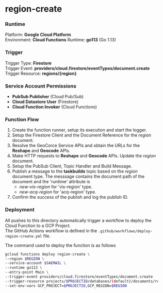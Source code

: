 # region-create

### Runtime
Platform: **Google Cloud Platform**  
Environment: **Cloud Functions**
Runtime: **go113** (Go 1.13)  

### Trigger
Trigger Type: **Firestore**  
Trigger Event: **providers/cloud.firestore/eventTypes/document.create**
Trigger Resource: **regions/{region}**  

### Service Account Permissions
- **PubSub Publisher** (Cloud Pub/Sub)  
- **Cloud Datastore User** (Firestore)
- **Cloud Function Invoker** (Cloud Functions)

### Function Flow  
1. Create the function runner, setup its execution and start the logger.
2. Setup the Firestore Client and the Document Reference for the *region* document.
3. Resolve the GeoCorce Service APIs and obtain the URLs for the **Reshape** and **Geocode** APIs.
4. Make HTTP requests to **Reshape** and **Geocode** APIs. Update the *region* document.
4. Setup the PubSub Client, Topic Handler and Build Message. 
5. Publish a message to the **taskbuilds** topic based on the *region* document type. The messsage contains the document path of the document and the 'runtime' attribute is
    - *new-vis-region* for 'vis-region' type.
    - *new-acq-region* for 'acq-region' type.
6. Confirm the success of the publish and log the publish ID.

### Deployment
All pushes to this directory automatically trigger a workflow to deploy the Cloud Function to a GCP Project.   
The GitHub Actions workflow is defined in the ``.github/workflows/deploy-region-create.yml`` file.

The command used to deploy the function is as follows
```bash
gcloud functions deploy region-create \
--region $REGION \
--service-account $SAEMAIL \
--runtime go113 \
--entry-point Main \
--trigger-event providers/cloud.firestore/eventTypes/document.create
--trigger-resource projects/$PROJECTID/databases/(default)/documents/regions/{region}
--set-env-vars GCP_PROJECT=$PROJECTID,GCP_REGION=$REGION
```